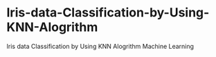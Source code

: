 # Iris-data-Classification-by-Using-KNN-Alogrithm
Iris data Classification by Using KNN Alogrithm Machine Learning
